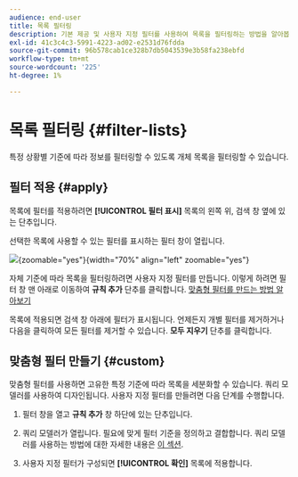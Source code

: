 ```yaml
---
audience: end-user
title: 목록 필터링
description: 기본 제공 및 사용자 지정 필터를 사용하여 목록을 필터링하는 방법을 알아봅니다.
exl-id: 41c3c4c3-5991-4223-ad02-e2531d76fdda
source-git-commit: 96b578cab1ce328b7db5043539e3b58fa238ebfd
workflow-type: tm+mt
source-wordcount: '225'
ht-degree: 1%

---
```


# 목록 필터링 {#filter-lists}

특정 상황별 기준에 따라 정보를 필터링할 수 있도록 개체 목록을 필터링할 수 있습니다.

## 필터 적용 {#apply}

목록에 필터를 적용하려면 **[!UICONTROL 필터 표시]** 목록의 왼쪽 위, 검색 창 옆에 있는 단추입니다.

선택한 목록에 사용할 수 있는 필터를 표시하는 필터 창이 열립니다.

![](assets/filters-pane.png){zoomable="yes"}{width="70%" align="left" zoomable="yes"}

자체 기준에 따라 목록을 필터링하려면 사용자 지정 필터를 만듭니다. 이렇게 하려면 필터 창 맨 아래로 이동하여 **규칙 추가** 단추를 클릭합니다. [맞춤형 필터를 만드는 방법 알아보기](#custom)

목록에 적용되면 검색 창 아래에 필터가 표시됩니다. 언제든지 개별 필터를 제거하거나 다음을 클릭하여 모든 필터를 제거할 수 있습니다. **모두 지우기** 단추를 클릭합니다.

## 맞춤형 필터 만들기 {#custom}

맞춤형 필터를 사용하면 고유한 특정 기준에 따라 목록을 세분화할 수 있습니다. 쿼리 모델러를 사용하여 디자인됩니다. 사용자 지정 필터를 만들려면 다음 단계를 수행합니다.

1. 필터 창을 열고 **규칙 추가** 창 하단에 있는 단추입니다.

1. 쿼리 모델러가 열립니다. 필요에 맞게 필터 기준을 정의하고 결합합니다. 쿼리 모델러를 사용하는 방법에 대한 자세한 내용은 [이 섹션](../query/query-modeler-overview.md).

1. 사용자 지정 필터가 구성되면 **[!UICONTROL 확인]** 목록에 적용합니다.
